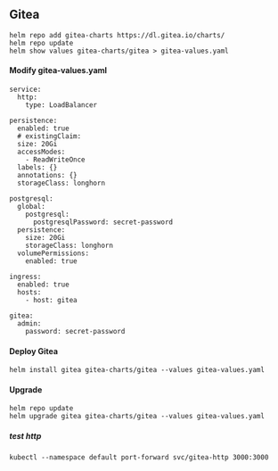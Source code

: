 ## Gitea
```
helm repo add gitea-charts https://dl.gitea.io/charts/
helm repo update
helm show values gitea-charts/gitea > gitea-values.yaml
```
#### Modify gitea-values.yaml
```
service:
  http:
    type: LoadBalancer
```
```
persistence:
  enabled: true
  # existingClaim:
  size: 20Gi
  accessModes:
    - ReadWriteOnce
  labels: {}
  annotations: {}
  storageClass: longhorn
```
```
postgresql:
  global:
    postgresql:
      postgresqlPassword: secret-password
  persistence:
    size: 20Gi
    storageClass: longhorn
  volumePermissions:
    enabled: true
```
```
ingress:
  enabled: true
  hosts:
    - host: gitea
```
```
gitea:
  admin:
    password: secret-password
```

#### Deploy Gitea
```
helm install gitea gitea-charts/gitea --values gitea-values.yaml
```

#### Upgrade
```
helm repo update
helm upgrade gitea gitea-charts/gitea --values gitea-values.yaml
```

##### test http
```
kubectl --namespace default port-forward svc/gitea-http 3000:3000
```
